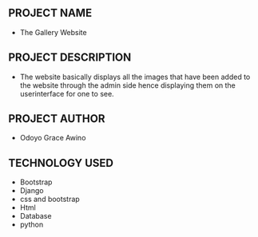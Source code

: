 ## PROJECT NAME
- The Gallery Website


## PROJECT DESCRIPTION
- The website basically displays all the images that have been added to the website through the admin side hence displaying them on the userinterface for one to see.

## PROJECT AUTHOR
- Odoyo Grace Awino

## TECHNOLOGY USED
- Bootstrap
- Django
- css and bootstrap
- Html
- Database
- python
